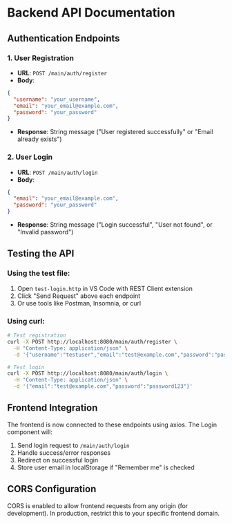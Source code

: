 # Backend API Documentation

## Authentication Endpoints

### 1. User Registration
- **URL**: `POST /main/auth/register`
- **Body**:
```json
{
  "username": "your_username",
  "email": "your_email@example.com",
  "password": "your_password"
}
```
- **Response**: String message ("User registered successfully" or "Email already exists")

### 2. User Login
- **URL**: `POST /main/auth/login`
- **Body**:
```json
{
  "email": "your_email@example.com",
  "password": "your_password"
}
```
- **Response**: String message ("Login successful", "User not found", or "Invalid password")

## Testing the API

### Using the test file:
1. Open `test-login.http` in VS Code with REST Client extension
2. Click "Send Request" above each endpoint
3. Or use tools like Postman, Insomnia, or curl

### Using curl:
```bash
# Test registration
curl -X POST http://localhost:8080/main/auth/register \
  -H "Content-Type: application/json" \
  -d '{"username":"testuser","email":"test@example.com","password":"password123"}'

# Test login
curl -X POST http://localhost:8080/main/auth/login \
  -H "Content-Type: application/json" \
  -d '{"email":"test@example.com","password":"password123"}'
```

## Frontend Integration

The frontend is now connected to these endpoints using axios. The Login component will:
1. Send login request to `/main/auth/login`
2. Handle success/error responses
3. Redirect on successful login
4. Store user email in localStorage if "Remember me" is checked

## CORS Configuration

CORS is enabled to allow frontend requests from any origin (for development).
In production, restrict this to your specific frontend domain.
